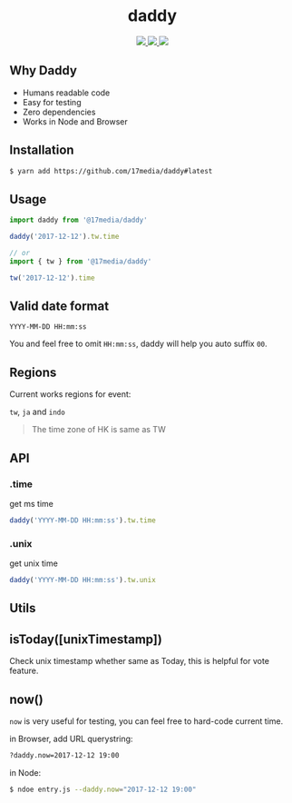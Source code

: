 <h1 align="center">
  daddy
</h1>
<p align="center">
  <a href="https://travis-ci.org/daddy" alt="Build Status">
    <img src="https://img.shields.io/travis/17media/daddy.svg?style=flat-square&" />
  </a>
  <a href="https://codecov.io/gh/17media/daddy" alt="Coverage">
    <img src="https://img.shields.io/codecov/c/github/17media/daddy/master.svg?style=flat-square&" />
  </a>
  <img src="https://img.shields.io/github/license/17media/daddy.svg?style=flat-square&" />
</p>


## Why Daddy
- Humans readable code
- Easy for testing
- Zero dependencies
- Works in Node and Browser

## Installation

```sh
$ yarn add https://github.com/17media/daddy#latest
```

## Usage

```js
import daddy from '@17media/daddy'

daddy('2017-12-12').tw.time

// or
import { tw } from '@17media/daddy'

tw('2017-12-12').time
```

## Valid date format
`YYYY-MM-DD HH:mm:ss`

You and feel free to omit `HH:mm:ss`, daddy will help you auto suffix `00`.
## Regions
Current works regions for event:

`tw`, `ja` and `indo`

> The time zone of HK is same as TW

## API

### .time
get ms time
```js
daddy('YYYY-MM-DD HH:mm:ss').tw.time
```

### .unix
get unix time
```js
daddy('YYYY-MM-DD HH:mm:ss').tw.unix
```

## Utils

## isToday([unixTimestamp])
Check unix timestamp whether same as Today, this is helpful for vote feature.

## now()
`now` is very useful for testing, you can feel free to hard-code current time.

in Browser, add URL querystring:
```sh
?daddy.now=2017-12-12 19:00
```

in Node:
```sh
$ ndoe entry.js --daddy.now="2017-12-12 19:00"
```
